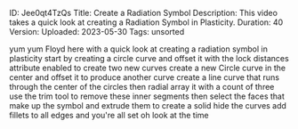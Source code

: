 ID: Jee0qt4TzQs
Title: Create a Radiation Symbol
Description: This video takes a quick look at creating a Radiation Symbol in Plasticity.
Duration: 40
Version: 
Uploaded: 2023-05-30
Tags: unsorted

yum yum
Floyd here with a quick look at creating
a radiation symbol in plasticity start
by creating a circle curve and offset it
with the lock distances attribute
enabled to create two new curves create
a new Circle curve in the center and
offset it to produce another curve
create a line curve that runs through
the center of the circles then radial
array it with a count of three use the
trim tool to remove these inner segments
then select the faces that make up the
symbol and extrude them to create a
solid hide the curves add fillets to all
edges and you're all set
oh look at the time
